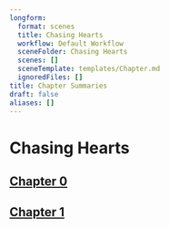 ```yaml
---
longform:
  format: scenes
  title: Chasing Hearts
  workflow: Default Workflow
  sceneFolder: Chasing Hearts
  scenes: []
  sceneTemplate: templates/Chapter.md
  ignoredFiles: []
title: Chapter Summaries
draft: false
aliases: []
---
```

# Chasing Hearts

## [Chapter 0](Chapter%200.md)

## [Chapter 1](Chapter%201.md)

